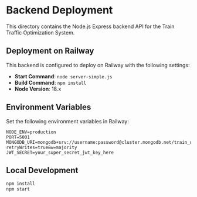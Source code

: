 # Backend Deployment

This directory contains the Node.js Express backend API for the Train Traffic Optimization System.

## Deployment on Railway

This backend is configured to deploy on Railway with the following settings:

- **Start Command**: `node server-simple.js`
- **Build Command**: `npm install`
- **Node Version**: 18.x

## Environment Variables

Set the following environment variables in Railway:

```
NODE_ENV=production
PORT=5001
MONGODB_URI=mongodb+srv://username:password@cluster.mongodb.net/train_optimization?retryWrites=true&w=majority
JWT_SECRET=your_super_secret_jwt_key_here
```

## Local Development

```bash
npm install
npm start
```